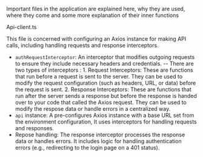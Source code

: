 Important files in the application are explained here, why they are used, where they come and some more explanation of their inner functions

Api-client.ts

This file is concerned with configuring an Axios instance for making API calls, including handling requests and response interceptors. 
 - `authRequestInterceptor`: An interceptor that modifies outgoing requests to ensure they include necessary headers and credentials.
 -- There are two types of interceptors : 
        1. Request Interceptors: These are functions that run before a request is sent to the server. They can be used to modify the request configuration (such as headers, URL, or data) before the request is sent.
        2. Response Interceptors: These are functions that run after the server sends a response but before the response is handed over to your code that called the Axios request. They can be used to modify the respose data or handle errors in a centralized way.
 - `api` instance: A pre-configures Axios instance with a base URL set from the environment configuration, It uses interceptors for handling requests and responses.
 - Repose handling: The response interceptor processes the response data or handles errors. It includes logic for handling authentication errors (e.g., redirecting to the login page on a 401 status).
